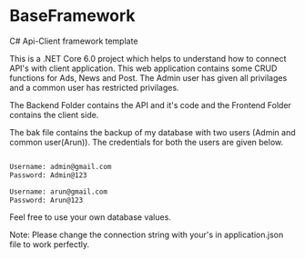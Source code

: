# BaseFramework
C# Api-Client framework template 

This is a .NET Core 6.0 project which helps to understand how to connect API's with client application. This web application contains some CRUD functions for Ads, News and Post.
The Admin user has given all privilages and a common user has restricted privilages.

The Backend Folder contains the API and it's code and the Frontend Folder contains the client side.

The bak file contains the backup of my database with two users (Admin and common user(Arun)). The credentials for both the users are given below.

```sh

Username: admin@gmail.com
Password: Admin@123

Username: arun@gmail.com
Password: Arun@123

```

Feel free to use your own database values.

Note: Please change the connection string with your's in application.json file to work perfectly.
